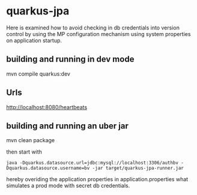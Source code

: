 # quarkus-jpa

Here is examined how to avoid checking in db credentials into version control by using the MP configuration mechanism using system properties on application startup.

## building and running in dev mode

mvn compile quarkus:dev

## Urls

[http://localhost:8080/heartbeats](http://localhost:8080/heartbeats)

## building and running an uber jar

mvn clean package

then start with

	java -Dquarkus.datasource.url=jdbc:mysql://localhost:3306/authbv -Dquarkus.datasource.username=bv -jar target/quarkus-jpa-runner.jar

hereby overiding the application properties in application.properties what simulates a prod mode with secret db credentials.
